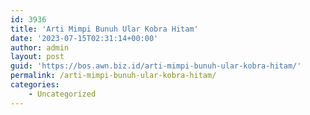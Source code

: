 ```yaml
---
id: 3936
title: 'Arti Mimpi Bunuh Ular Kobra Hitam'
date: '2023-07-15T02:31:14+00:00'
author: admin
layout: post
guid: 'https://bos.awn.biz.id/arti-mimpi-bunuh-ular-kobra-hitam/'
permalink: /arti-mimpi-bunuh-ular-kobra-hitam/
categories:
    - Uncategorized
---
```


